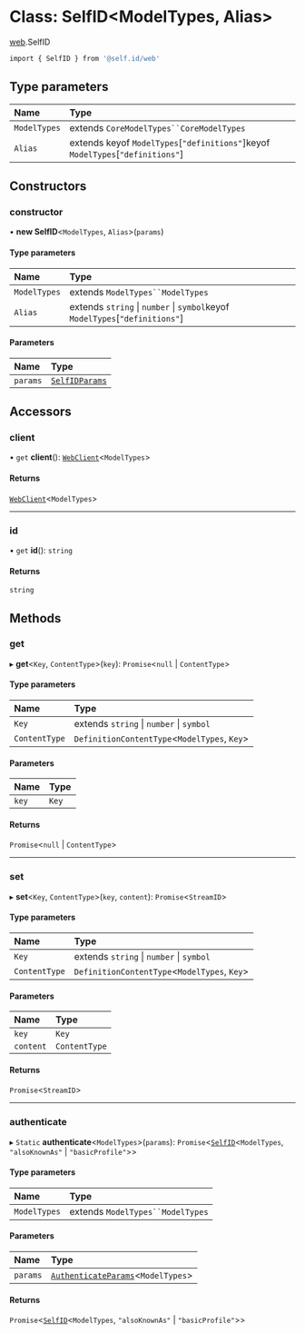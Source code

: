 # Class: SelfID<ModelTypes, Alias\>

[web](../modules/web.md).SelfID

```sh
import { SelfID } from '@self.id/web'
```

## Type parameters

| Name | Type |
| :------ | :------ |
| `ModelTypes` | extends `CoreModelTypes``CoreModelTypes` |
| `Alias` | extends keyof `ModelTypes`[``"definitions"``]keyof `ModelTypes`[``"definitions"``] |

## Constructors

### constructor

• **new SelfID**<`ModelTypes`, `Alias`\>(`params`)

#### Type parameters

| Name | Type |
| :------ | :------ |
| `ModelTypes` | extends `ModelTypes``ModelTypes` |
| `Alias` | extends `string` \| `number` \| `symbol`keyof `ModelTypes`[``"definitions"``] |

#### Parameters

| Name | Type |
| :------ | :------ |
| `params` | [`SelfIDParams`](../modules/web.md#selfidparams) |

## Accessors

### client

• `get` **client**(): [`WebClient`](web.WebClient.md)<`ModelTypes`\>

#### Returns

[`WebClient`](web.WebClient.md)<`ModelTypes`\>

___

### id

• `get` **id**(): `string`

#### Returns

`string`

## Methods

### get

▸ **get**<`Key`, `ContentType`\>(`key`): `Promise`<``null`` \| `ContentType`\>

#### Type parameters

| Name | Type |
| :------ | :------ |
| `Key` | extends `string` \| `number` \| `symbol` |
| `ContentType` | `DefinitionContentType`<`ModelTypes`, `Key`\> |

#### Parameters

| Name | Type |
| :------ | :------ |
| `key` | `Key` |

#### Returns

`Promise`<``null`` \| `ContentType`\>

___

### set

▸ **set**<`Key`, `ContentType`\>(`key`, `content`): `Promise`<`StreamID`\>

#### Type parameters

| Name | Type |
| :------ | :------ |
| `Key` | extends `string` \| `number` \| `symbol` |
| `ContentType` | `DefinitionContentType`<`ModelTypes`, `Key`\> |

#### Parameters

| Name | Type |
| :------ | :------ |
| `key` | `Key` |
| `content` | `ContentType` |

#### Returns

`Promise`<`StreamID`\>

___

### authenticate

▸ `Static` **authenticate**<`ModelTypes`\>(`params`): `Promise`<[`SelfID`](web.SelfID.md)<`ModelTypes`, ``"alsoKnownAs"`` \| ``"basicProfile"``\>\>

#### Type parameters

| Name | Type |
| :------ | :------ |
| `ModelTypes` | extends `ModelTypes``ModelTypes` |

#### Parameters

| Name | Type |
| :------ | :------ |
| `params` | [`AuthenticateParams`](../modules/web.md#authenticateparams)<`ModelTypes`\> |

#### Returns

`Promise`<[`SelfID`](web.SelfID.md)<`ModelTypes`, ``"alsoKnownAs"`` \| ``"basicProfile"``\>\>
